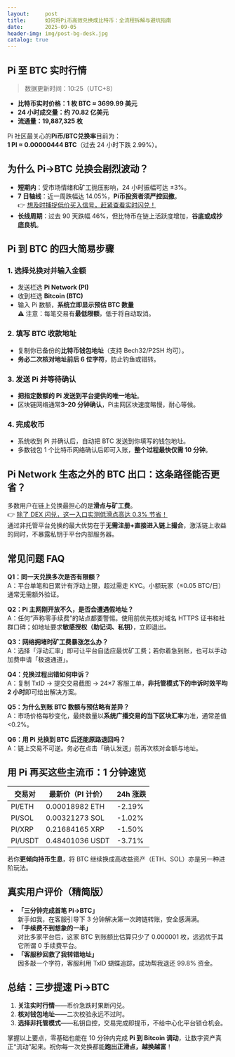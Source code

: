 ```yaml
---
layout:     post
title:      如何将Pi币高效兑换成比特币：全流程拆解与避坑指南
date:       2025-09-05
header-img: img/post-bg-desk.jpg
catalog: true
---
```


## Pi 至 BTC 实时行情
> 数据更新时间：10:25（UTC+8）

- **比特币实时价格：1 枚 BTC ≈ 3699.99 美元**  
- **24 小时成交量：约 70.82 亿美元**  
- **流通量：19,887,325 枚**  

Pi 社区最关心的**Pi币/BTC兑换率**目前为：  
**1 PI ≈ 0.00000444 BTC**（过去 24 小时下跌 2.99%）。

## 为什么 Pi→BTC 兑换会剧烈波动？
- **短期内**：受市场情绪和矿工抛压影响，24 小时振幅可达 ±3%。  
- **7 日轴线**：近一周跌幅达 14.05%，**Pi币投资者须严控回撤**。  
👉 [想及时捕捉低价买入信号，赶紧查看实时闪兑！](https://okxdog.com/)
- **长线周期**：过去 90 天跌幅 46%，但比特币在链上活跃度增加，**谷底或成抄底良机**。

## Pi 到 BTC 的四大简易步骤

### 1. 选择兑换对并输入金额
- 发送栏选 **Pi Network (PI)**  
- 收到栏选 **Bitcoin (BTC)**  
- 输入 Pi 数额，**系统立即显示预估 BTC 数量**  
⚠️ 注意：每笔交易有**最低限额**，低于将自动取消。

### 2. 填写 BTC 收款地址
- 复制你已备份的**比特币钱包地址**（支持 Bech32/P2SH 均可）。  
- **务必二次核对地址前后 6 位字符**，防止钓鱼或错转。

### 3. 发送 Pi 并等待确认
- **把指定数额的 Pi 发送到平台提供的唯一地址**。  
- 区块链网络通常**3–20 分钟确认**，Pi主网区块速度略慢，耐心等候。

### 4. 完成收币
- 系统收到 Pi 并确认后，自动把 BTC 发送到你填写的钱包地址。  
- 多数钱包 1 个比特币网络确认后即可入账，**整个过程最快仅需 10 分钟**。

## Pi Network 生态之外的 BTC 出口：这条路径能否更省？
多数用户在链上兑换最担心的是**滑点与矿工费**。  
👉 [除了 DEX 闪兑，这一入口实测低滑点高达 0.3% 节省！](https://okxdog.com/)  
通过非托管平台兑换的最大优势在于**无需注册+直接进入链上撮合**，激活链上收益的同时，不暴露私钥于平台内部服务器。

## 常见问题 FAQ

**Q1：同一天兑换多次是否有限额？**  
A：平台单笔和日累计有浮动上限，超过需走 KYC。小额玩家（≤0.05 BTC/日）通常无需额外验证。

**Q2：Pi 主网刚开放不久，是否会遭遇假地址？**  
A：任何“声称零手续费”的站点都要警惕。使用前优先核对域名 HTTPS 证书和社群口碑；如地址要求**敏感授权（助记词、私钥）**，立即退出。

**Q3：网络拥堵时矿工费暴涨怎么办？**  
A：选择「浮动汇率」即可让平台自适应最优矿工费；若你着急到账，也可以手动加费申请「极速通道」。

**Q4：兑换过程出错如何申诉？**  
A：复制 TxID → 提交交易截图 → 24×7 客服工单，**非托管模式下的申诉时效平均 2 小时**即可给出解决方案。

**Q5：为什么到账 BTC 数额与预估略有差异？**  
A：市场价格每秒变化，最终数量以**系统广播交易的当下区块汇率**为准，通常差值 <0.2%。

**Q6：用 Pi 兑换到 BTC 后还能原路退回吗？**  
A：链上交易不可逆。务必在点击「确认发送」前再次核对金额与地址。

## 用 Pi 再买这些主流币：1 分钟速览
| 交易对 | 最新价（PI 计价） | 24h 涨跌 |
|-------|------------------|---------|
| PI/ETH | 0.00018982 ETH | -2.19% |
| PI/SOL | 0.00321273 SOL  | -1.02% |
| PI/XRP | 0.21684165 XRP  | -1.50% |
| PI/USDT| 0.48401036 USDT | -3.71% |

若你**更倾向持币生息**，将 BTC 继续换成高收益资产（ETH、SOL）亦是另一种进阶玩法。

## 真实用户评价（精简版）
- **「三分钟完成首笔 Pi→BTC」**  
  新手如我，在客服引导下 3 分钟解决第一次跨链转账，安全感满满。  
- **「手续费不到想象的一半」**  
  对比多家平台后，这家 BTC 到账额比估算只少了 0.000001 枚，远远优于其它所谓 0 手续费平台。  
- **「客服秒回救了我转错地址」**  
  因多敲一个字符，客服利用 TxID 蝴蝶追踪，成功帮我退还 99.8% 资金。

## 总结：三步提速 Pi→BTC
1. **关注实时行情**——币价急跌时果断闪兑。  
2. **核对钱包地址**——二次校验永远不过时。  
3. **选择非托管模式**——私钥自控，交易完成即提币，不给中心化平台锁仓机会。

掌握以上要点，零基础也能在 10 分钟内完成 **Pi 到 Bitcoin 调动**，让数字资产真正“流动”起来。祝你每一次兑换都能**跑出正滑点，越换越富**！